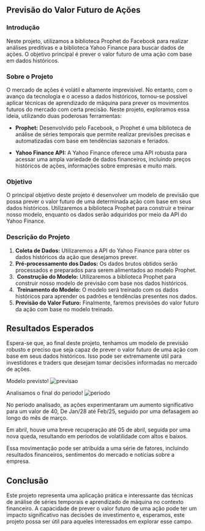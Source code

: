 ## **Previsão do Valor Futuro de Ações**

### **Introdução**
Neste projeto, utilizamos a biblioteca Prophet do Facebook para realizar análises preditivas e a biblioteca Yahoo Finance para buscar dados de ações. O objetivo principal é prever o valor futuro de uma ação com base em dados históricos.

### **Sobre o Projeto**
O mercado de ações é volátil e altamente imprevisível. No entanto, com o avanço da tecnologia e o acesso a dados históricos, tornou-se possível aplicar técnicas de aprendizado de máquina para prever os movimentos futuros do mercado com certa precisão. Neste projeto, exploramos essa ideia, utilizando duas poderosas ferramentas:

* **Prophet:** Desenvolvido pelo Facebook, o Prophet é uma biblioteca de análise de séries temporais que permite realizar previsões precisas e automatizadas com base em tendências sazonais e feriados.

* **Yahoo Finance API:** A Yahoo Finance oferece uma API robusta para acessar uma ampla variedade de dados financeiros, incluindo preços históricos de ações, informações sobre empresas e muito mais.

### **Objetivo**
O principal objetivo deste projeto é desenvolver um modelo de previsão que possa prever o valor futuro de uma determinada ação com base em seus dados históricos. Utilizaremos a biblioteca Prophet para construir e treinar nosso modelo, enquanto os dados serão adquiridos por meio da API do Yahoo Finance.


### **Descrição do Projeto**

1.  **Coleta de Dados:** Utilizaremos a API do Yahoo Finance para obter os dados históricos da ação que desejamos prever.
2.  **Pré-processamento dos Dados:** Os dados brutos obtidos serão processados e preparados para serem alimentados ao modelo Prophet.
3. ️ **Construção do Modelo:** Utilizaremos a biblioteca Prophet para construir nosso modelo de previsão com base nos dados históricos.
4. ️ **Treinamento do Modelo:** O modelo será treinado com os dados históricos para aprender os padrões e tendências presentes nos dados.
5.  **Previsão do Valor Futuro:** Finalmente, faremos previsões do valor futuro da ação com base no modelo treinado.



## **Resultados Esperados**
Espera-se que, ao final deste projeto, tenhamos um modelo de previsão robusto e preciso que seja capaz de prever o valor futuro de uma ação com base em seus dados históricos. Isso pode ser extremamente útil para investidores e traders que desejam tomar decisões informadas no mercado de ações.

Modelo previsto!
![previsao](https://github.com/FernandaPavan/Prever-valor-de-acao./assets/110939025/18437ad5-a8e1-4fd0-b342-c90ddd5e20d4)
<br>

Analisamos o final do periodo!
![periodo](https://github.com/FernandaPavan/Prever-valor-de-acao./assets/110939025/3ffab217-c819-42fc-84bf-499bb274132a)


No período analisado, as ações experimentaram um aumento significativo para um valor de 40, De Jan/28  até Feb/25, seguido por uma defasagem ao longo do mês de março. <br>

Em abril, houve uma breve recuperação até 05 de abril, seguida por uma nova queda, resultando em períodos de volatilidade com altos e baixos. <br>

Essa movimentação pode ser atribuída a uma série de fatores, incluindo resultados financeiros, sentimentos do mercado e notícias sobre a empresa. <br>

## **Conclusão**
Este projeto representa uma aplicação prática e interessante das técnicas de análise de séries temporais e aprendizado de máquina no contexto financeiro. A capacidade de prever o valor futuro de uma ação pode ter um impacto significativo nas decisões de investimento e, esperamos, este projeto possa ser útil para aqueles interessados em explorar esse campo.
